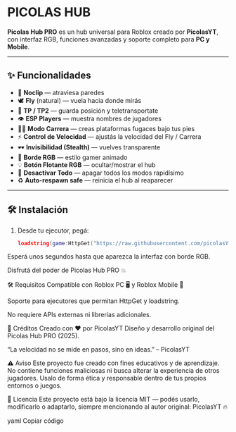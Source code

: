 # PICOLAS HUB

**Picolas Hub PRO** es un hub universal para Roblox creado por **PicolasYT**, con interfaz RGB, funciones avanzadas y soporte completo para **PC y Mobile**.

---

## ✨ Funcionalidades

- 🚫 **Noclip** — atraviesa paredes  
- 🕊️ **Fly** (natural) — vuela hacia donde mirás  
- 📍 **TP / TP2** — guarda posición y teletransportate  
- 👁️ **ESP Players** — muestra nombres de jugadores  
- 🏃‍♂️ **Modo Carrera** — creas plataformas fugaces bajo tus pies  
- ⚡ **Control de Velocidad** — ajustás la velocidad del Fly / Carrera  
- 🕶️ **Invisibilidad (Stealth)** — vuelves transparente  
- 🌈 **Borde RGB** — estilo gamer animado  
- 💡 **Botón Flotante RGB** — ocultar/mostrar el hub  
- 🔴 **Desactivar Todo** — apagar todos los modos rapidísimo  
- ♻️ **Auto-respawn safe** — reinicia el hub al reaparecer  

---

## 🛠️ Instalación

1. Desde tu ejecutor, pegá:

   ```lua
   loadstring(game:HttpGet("https://raw.githubusercontent.com/picolasYT/PICOLAS-HUB/main/picolashub.lua"))()

Esperá unos segundos hasta que aparezca la interfaz con borde RGB.

Disfrutá del poder de Picolas Hub PRO 💥

🛠️ Requisitos
Compatible con Roblox PC 🖥️ y Roblox Mobile 📱

Soporte para ejecutores que permitan HttpGet y loadstring.

No requiere APIs externas ni librerías adicionales.

🎨 Créditos
Creado con ❤️ por PicolasYT
Diseño y desarrollo original del Picolas Hub PRO (2025).

“La velocidad no se mide en pasos, sino en ideas.” – PicolasYT

⚠️ Aviso
Este proyecto fue creado con fines educativos y de aprendizaje.
No contiene funciones maliciosas ni busca alterar la experiencia de otros jugadores.
Usalo de forma ética y responsable dentro de tus propios entornos o juegos.

🧩 Licencia
Este proyecto está bajo la licencia MIT — podés usarlo, modificarlo o adaptarlo, siempre mencionando al autor original:
PicolasYT 🔥

yaml
Copiar código
